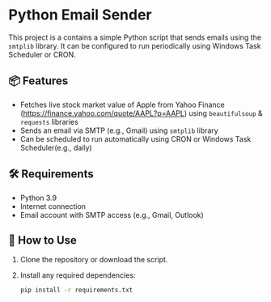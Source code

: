 # Python Email Sender

This project is a contains a simple Python script that sends emails using the `smtplib` library. It can be configured to run periodically using Windows Task Scheduler or CRON.

## 📦 Features

- Fetches live stock market value of Apple from Yahoo Finance (https://finance.yahoo.com/quote/AAPL?p=AAPL) using `beautifulsoup` & `requests` libraries
- Sends an email via SMTP (e.g., Gmail) using `smtplib` library
- Can be scheduled to run automatically using CRON or Windows Task Scheduler(e.g., daily)

## 🛠 Requirements

- Python 3.9
- Internet connection
- Email account with SMTP access (e.g., Gmail, Outlook)

## 📄 How to Use

1. Clone the repository or download the script.

2. Install any required dependencies:
   ```bash
   pip install -r requirements.txt
